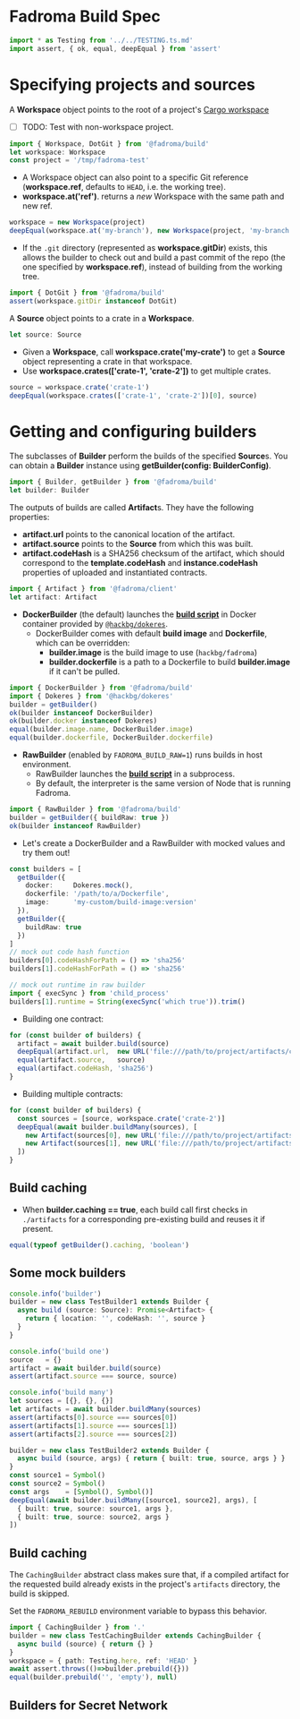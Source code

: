 # Fadroma Build Spec

```typescript
import * as Testing from '../../TESTING.ts.md'
import assert, { ok, equal, deepEqual } from 'assert'
```

# Specifying projects and sources

A **Workspace** object points to the root of a project's [Cargo workspace](https://doc.rust-lang.org/book/ch14-03-cargo-workspaces.html)
  * [ ] TODO: Test with non-workspace project.

```typescript
import { Workspace, DotGit } from '@fadroma/build'
let workspace: Workspace
const project = '/tmp/fadroma-test'
```

* A Workspace object can also point to a specific Git reference
  (**workspace.ref**, defaults to `HEAD`, i.e. the working tree).
* **workspace.at('ref')**. returns a *new* Workspace with the same path and new ref.

```typescript
workspace = new Workspace(project)
deepEqual(workspace.at('my-branch'), new Workspace(project, 'my-branch'))
```

* If the `.git` directory (represented as **workspace.gitDir**) exists, this allows
  the builder to check out and build a past commit of the repo (the one specified by
  **workspace.ref**), instead of building from the working tree.

```typescript
import { DotGit } from '@fadroma/build'
assert(workspace.gitDir instanceof DotGit)
```

A **Source** object points to a crate in a **Workspace**.

```typescript
let source: Source
```

* Given a **Workspace**, call **workspace.crate('my-crate')** to get a **Source** object
  representing a crate in that workspace.
* Use **workspace.crates(['crate-1', 'crate-2'])** to get multiple crates.

```typescript
source = workspace.crate('crate-1')
deepEqual(workspace.crates(['crate-1', 'crate-2'])[0], source)
```

# Getting and configuring builders

The subclasses of **Builder** perform the builds of the specified **Source**s.
You can obtain a **Builder** instance using **getBuilder(config: BuilderConfig)**.

```typescript
import { Builder, getBuilder } from '@fadroma/build'
let builder: Builder
```

The outputs of builds are called **Artifact**s. They have the following properties:
  * **artifact.url** points to the canonical location of the artifact.
  * **artifact.source** points to the **Source** from which this was built.
  * **artifact.codeHash** is a SHA256 checksum of the artifact, which should correspond
    to the **template.codeHash** and **instance.codeHash** properties of uploaded and
    instantiated contracts.

```typescript
import { Artifact } from '@fadroma/client'
let artifact: Artifact
```

* **DockerBuilder** (the default) launches the [**build script**](./build.impl.mjs)
  in Docker container provided by [`@hackbg/dokeres`](https://www.npmjs.com/package/@hackbg/dokeres).
  * DockerBuilder comes with default **build image** and **Dockerfile**,
    which can be overridden:
    * **builder.image** is the build image to use (`hackbg/fadroma`)
    * **builder.dockerfile** is a path to a Dockerfile to build **builder.image** if it can't be pulled.

```typescript
import { DockerBuilder } from '@fadroma/build'
import { Dokeres } from '@hackbg/dokeres'
builder = getBuilder()
ok(builder instanceof DockerBuilder)
ok(builder.docker instanceof Dokeres)
equal(builder.image.name, DockerBuilder.image)
equal(builder.dockerfile, DockerBuilder.dockerfile)
```

* **RawBuilder** (enabled by `FADROMA_BUILD_RAW=1`) runs builds in host environment.
  * RawBuilder launches the [**build script**](./build.impl.mjs) in a subprocess.
  * By default, the interpreter is the same version of Node that is running Fadroma.

```typescript
import { RawBuilder } from '@fadroma/build'
builder = getBuilder({ buildRaw: true })
ok(builder instanceof RawBuilder)
```

* Let's create a DockerBuilder and a RawBuilder with mocked values and try them out!

```typescript
const builders = [
  getBuilder({
    docker:     Dokeres.mock(),
    dockerfile: '/path/to/a/Dockerfile',
    image:      'my-custom/build-image:version'
  }),
  getBuilder({
    buildRaw: true
  })
]
// mock out code hash function
builders[0].codeHashForPath = () => 'sha256'
builders[1].codeHashForPath = () => 'sha256'

// mock out runtime in raw builder
import { execSync } from 'child_process'
builders[1].runtime = String(execSync('which true')).trim()
```

* Building one contract:

```typescript
for (const builder of builders) {
  artifact = await builder.build(source)
  deepEqual(artifact.url,  new URL('file:///path/to/project/artifacts/crate-1@HEAD.wasm'))
  equal(artifact.source,   source)
  equal(artifact.codeHash, 'sha256')
}
```

* Building multiple contracts:

```typescript
for (const builder of builders) {
  const sources = [source, workspace.crate('crate-2')]
  deepEqual(await builder.buildMany(sources), [
    new Artifact(sources[0], new URL('file:///path/to/project/artifacts/crate-1@HEAD.wasm'), 'sha256'),
    new Artifact(sources[1], new URL('file:///path/to/project/artifacts/crate-2@HEAD.wasm'), 'sha256')
  ])
}
```

## Build caching

* When **builder.caching == true**, each build call first checks in `./artifacts`
  for a corresponding pre-existing build and reuses it if present.

```typescript
equal(typeof getBuilder().caching, 'boolean')
```

## Some mock builders

```typescript
console.info('builder')
builder = new class TestBuilder1 extends Builder {
  async build (source: Source): Promise<Artifact> {
    return { location: '', codeHash: '', source }
  }
}

console.info('build one')
source   = {}
artifact = await builder.build(source)
assert(artifact.source === source, source)

console.info('build many')
let sources = [{}, {}, {}]
let artifacts = await builder.buildMany(sources)
assert(artifacts[0].source === sources[0])
assert(artifacts[1].source === sources[1])
assert(artifacts[2].source === sources[2])

builder = new class TestBuilder2 extends Builder {
  async build (source, args) { return { built: true, source, args } }
}
const source1 = Symbol()
const source2 = Symbol()
const args    = [Symbol(), Symbol()]
deepEqual(await builder.buildMany([source1, source2], args), [
  { built: true, source: source1, args },
  { built: true, source: source2, args }
])
```

## Build caching

The `CachingBuilder` abstract class makes sure that,
if a compiled artifact for the requested build
already exists in the project's `artifacts` directory,
the build is skipped.

Set the `FADROMA_REBUILD` environment variable to bypass this behavior.

```typescript
import { CachingBuilder } from '.'
builder = new class TestCachingBuilder extends CachingBuilder {
  async build (source) { return {} }
}
workspace = { path: Testing.here, ref: 'HEAD' }
await assert.throws(()=>builder.prebuild({}))
equal(builder.prebuild('', 'empty'), null)
```

## Builders for Secret Network
